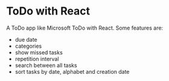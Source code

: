 # ToDo with React

A ToDo app like Microsoft ToDo with React. Some features are:

- due date
- categories
- show missed tasks
- repetition interval
- search between all tasks
- sort tasks by date, alphabet and creation date
